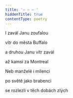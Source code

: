 ```yaml
---
title: '– – – '
hiddenTitle: true
contentType: poetry
---
```


<section>

I zavál Janu zoufalou

vítr do města Buffalo

a druhou Janu vítr zavál

až kamsi za Montreal

Neb manželé i milenci

po světě jako brabenci

se rozlezli v těch dobách zlých

</section>
